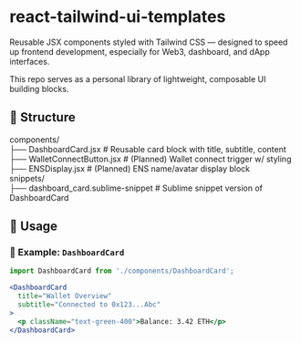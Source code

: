 # react-tailwind-ui-templates

Reusable JSX components styled with Tailwind CSS — designed to speed up frontend development, especially for Web3, dashboard, and dApp interfaces.

This repo serves as a personal library of lightweight, composable UI building blocks.

## 📁 Structure

components/  
├── DashboardCard.jsx        # Reusable card block with title, subtitle, content  
├── WalletConnectButton.jsx  # (Planned) Wallet connect trigger w/ styling  
├── ENSDisplay.jsx           # (Planned) ENS name/avatar display block  
snippets/  
├── dashboard_card.sublime-snippet  # Sublime snippet version of DashboardCard  

## 🚀 Usage

### 🧱 Example: `DashboardCard`

```jsx
import DashboardCard from './components/DashboardCard';

<DashboardCard
  title="Wallet Overview"
  subtitle="Connected to 0x123...Abc"
>
  <p className="text-green-400">Balance: 3.42 ETH</p>
</DashboardCard>
```
